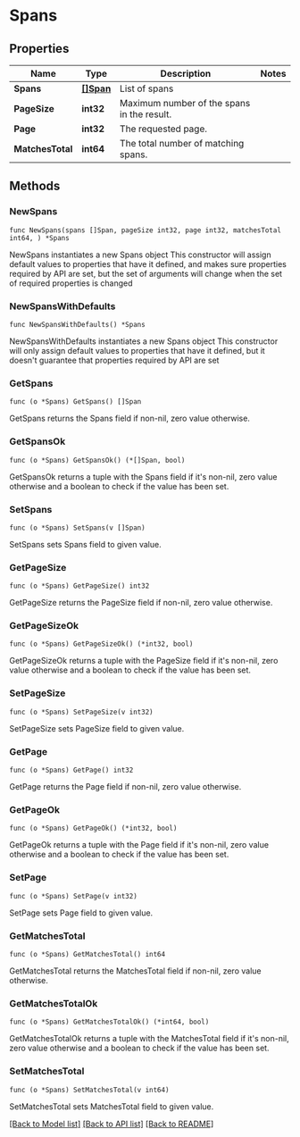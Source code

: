 # Spans

## Properties

Name | Type | Description | Notes
------------ | ------------- | ------------- | -------------
**Spans** | [**[]Span**](Span.md) | List of spans | 
**PageSize** | **int32** | Maximum number of the spans in the result. | 
**Page** | **int32** | The requested page. | 
**MatchesTotal** | **int64** | The total number of matching spans. | 

## Methods

### NewSpans

`func NewSpans(spans []Span, pageSize int32, page int32, matchesTotal int64, ) *Spans`

NewSpans instantiates a new Spans object
This constructor will assign default values to properties that have it defined,
and makes sure properties required by API are set, but the set of arguments
will change when the set of required properties is changed

### NewSpansWithDefaults

`func NewSpansWithDefaults() *Spans`

NewSpansWithDefaults instantiates a new Spans object
This constructor will only assign default values to properties that have it defined,
but it doesn't guarantee that properties required by API are set

### GetSpans

`func (o *Spans) GetSpans() []Span`

GetSpans returns the Spans field if non-nil, zero value otherwise.

### GetSpansOk

`func (o *Spans) GetSpansOk() (*[]Span, bool)`

GetSpansOk returns a tuple with the Spans field if it's non-nil, zero value otherwise
and a boolean to check if the value has been set.

### SetSpans

`func (o *Spans) SetSpans(v []Span)`

SetSpans sets Spans field to given value.


### GetPageSize

`func (o *Spans) GetPageSize() int32`

GetPageSize returns the PageSize field if non-nil, zero value otherwise.

### GetPageSizeOk

`func (o *Spans) GetPageSizeOk() (*int32, bool)`

GetPageSizeOk returns a tuple with the PageSize field if it's non-nil, zero value otherwise
and a boolean to check if the value has been set.

### SetPageSize

`func (o *Spans) SetPageSize(v int32)`

SetPageSize sets PageSize field to given value.


### GetPage

`func (o *Spans) GetPage() int32`

GetPage returns the Page field if non-nil, zero value otherwise.

### GetPageOk

`func (o *Spans) GetPageOk() (*int32, bool)`

GetPageOk returns a tuple with the Page field if it's non-nil, zero value otherwise
and a boolean to check if the value has been set.

### SetPage

`func (o *Spans) SetPage(v int32)`

SetPage sets Page field to given value.


### GetMatchesTotal

`func (o *Spans) GetMatchesTotal() int64`

GetMatchesTotal returns the MatchesTotal field if non-nil, zero value otherwise.

### GetMatchesTotalOk

`func (o *Spans) GetMatchesTotalOk() (*int64, bool)`

GetMatchesTotalOk returns a tuple with the MatchesTotal field if it's non-nil, zero value otherwise
and a boolean to check if the value has been set.

### SetMatchesTotal

`func (o *Spans) SetMatchesTotal(v int64)`

SetMatchesTotal sets MatchesTotal field to given value.



[[Back to Model list]](../README.md#documentation-for-models) [[Back to API list]](../README.md#documentation-for-api-endpoints) [[Back to README]](../README.md)


